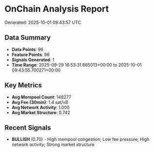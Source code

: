 # OnChain Analysis Report
Generated: 2025-10-01 09:43:57 UTC

## Data Summary
- **Data Points**: 96
- **Feature Points**: 96
- **Signals Generated**: 1
- **Time Range**: 2025-09-29 16:53:31.665013+00:00 to 2025-10-01 09:43:55.700271+00:00

## Key Metrics
- **Avg Mempool Count**: 148277
- **Avg Fee (30min)**: 1.4 sat/vB
- **Avg Network Activity**: 1.000
- **Avg Market Structure**: 0.742

## Recent Signals
- **BULLISH** (0.70) - High mempool congestion; Low fee pressure; High network activity; Strong market structure
